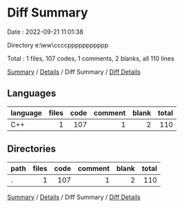 # Diff Summary

Date : 2022-09-21 11:01:38

Directory e:\\ww\\ccccppppppppppp

Total : 1 files,  107 codes, 1 comments, 2 blanks, all 110 lines

[Summary](results.md) / [Details](details.md) / Diff Summary / [Diff Details](diff-details.md)

## Languages
| language | files | code | comment | blank | total |
| :--- | ---: | ---: | ---: | ---: | ---: |
| C++ | 1 | 107 | 1 | 2 | 110 |

## Directories
| path | files | code | comment | blank | total |
| :--- | ---: | ---: | ---: | ---: | ---: |
| . | 1 | 107 | 1 | 2 | 110 |

[Summary](results.md) / [Details](details.md) / Diff Summary / [Diff Details](diff-details.md)